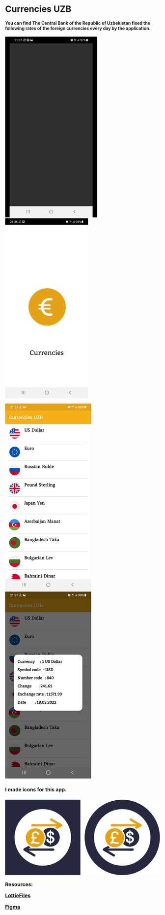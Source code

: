 # Currencies UZB

<h4>You can find The Сentral Bank of the Republic of Uzbekistan fixed the following rates of the foreign currencies every day by the application.<h4>

<img src="images/video.gif" width = "300" > <img src="images/img_1.jpg" width = "270"> 
  
<img src="images/img_2.jpg" width = "280" > <img src="images/img_3.jpg" width = "280">
  

<h3>I made icons for this app.<h3>

<img src="images/icons.png">

  
  
Resources:
 
<a href = "https://lottiefiles.com/23102-currencies-use-any-background">LottieFiles</a>

<a href = "https://www.figma.com/file/ZNCE5t78CytN8lT9Ybbsm0/Untitled?node-id=0%3A1">Figma</a>

